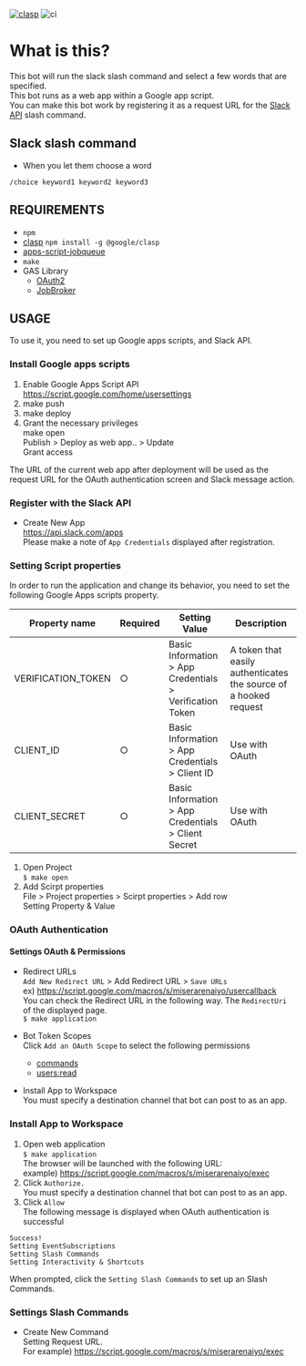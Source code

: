 [![clasp](https://img.shields.io/badge/built%20with-clasp-4285f4.svg)](https://github.com/google/clasp)
![ci](https://github.com/k2tzumi/choice-slash-command/workflows/ci/badge.svg)

What is this?
==============================

 This bot will run the slack slash command and select a few words that are specified.  
 This bot runs as a web app within a Google app script.  
You can make this bot work by registering it as a request URL for the [Slack API](https://api.slack.com/apps) slash command.
 
Slack slash command
--------------------

* When you let them choose a word  
```
/choice keyword1 keyword2 keyword3
```


REQUIREMENTS
--------------------
- `npm`
- [clasp](https://github.com/google/clasp)
`npm install -g @google/clasp`
- [apps-script-jobqueue](https://github.com/k2tzumi/apps-script-jobqueue)
- `make`
- GAS Library
  - [OAuth2](https://github.com/googleworkspace/apps-script-oauth2)
  - [JobBroker](https://github.com/k2tzumi/apps-script-jobqueue)

USAGE
--------------------

To use it, you need to set up Google apps scripts, and Slack API.

### Install Google apps scripts

1. Enable Google Apps Script API  
https://script.google.com/home/usersettings
2. make push  
3. make deploy  
4. Grant the necessary privileges  
make open  
Publish > Deploy as web app.. > Update  
Grant access

The URL of the current web app after deployment will be used as the request URL for the OAuth authentication screen and Slack message action.

### Register with the Slack API

* Create New App  
https://api.slack.com/apps  
Please make a note of `App Credentials` displayed after registration.

### Setting Script properties

In order to run the application and change its behavior, you need to set the following Google Apps scripts property.

|Property name|Required|Setting Value|Description|
|--|--|--|--|
|VERIFICATION_TOKEN|○|Basic Information > App Credentials > Verification Token|A token that easily authenticates the source of a hooked request|
|CLIENT_ID|○|Basic Information > App Credentials > Client ID|Use with OAuth|
|CLIENT_SECRET|○|Basic Information > App Credentials > Client Secret|Use with OAuth|

1. Open Project  
`$ make open`
2. Add Scirpt properties  
File > Project properties > Scirpt properties > Add row  
Setting Property & Value

### OAuth Authentication

#### Settings OAuth & Permissions

* Redirect URLs  
`Add New Redirect URL` > Add Redirect URL  > `Save URLs`  
ex) https://script.google.com/macros/s/miserarenaiyo/usercallback  
You can check the Redirect URL in the following way. The `RedirectUri` of the displayed page.  
`$ make application`  
* Bot Token Scopes  
Click `Add an OAuth Scope` to select the following permissions  
  * [commands](https://api.slack.com/scopes/commands)
  * [users:read](https://api.slack.com/scopes/users:read)

* Install App to Workspace  
You must specify a destination channel that bot can post to as an app.

### Install App to Workspace

1. Open web application  
`$ make application`  
The browser will be launched with the following URL:  
example) https://script.google.com/macros/s/miserarenaiyo/exec  
2. Click `Authorize.`  
You must specify a destination channel that bot can post to as an app.
3. Click `Allow`  
The following message is displayed when OAuth authentication is successful  
```
Success!
Setting EventSubscriptions
Setting Slash Commands
Setting Interactivity & Shortcuts
```
When prompted, click the `Setting Slash Commands` to set up an Slash Commands.  


### Settings Slash Commands

* Create New Command  
Setting Request URL.  
For example) https://script.google.com/macros/s/miserarenaiyo/exec  
